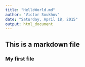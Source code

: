 ```yaml
---
title: "HelloWorld.md"
author: "Victor Soukhov"
date: "Saturday, April 18, 2015"
output: html_document
---
```


## This is a markdown file
### My first file